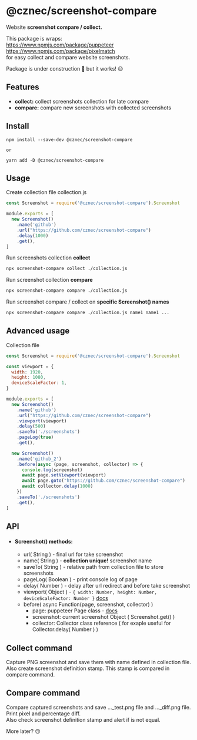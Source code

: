 # @cznec/screenshot-compare

Website **screenshot compare / collect.**
  
This package is wraps:  
https://www.npmjs.com/package/puppeteer 
https://www.npmjs.com/package/pixelmatch  
for easy collect and compare website screenshots.
  
Package is under construction 🚧 but it works! 😉

## Features
- **collect:** collect screenshots collection for late compare 
- **compare:** compare new screenshots with collected screenshots 

## Install
```
npm install --save-dev @cznec/screenshot-compare

or

yarn add -D @cznec/screenshot-compare
```

## Usage

Create collection file collection.js
```javascript
const Screenshot = require('@cznec/screenshot-compare').Screenshot

module.exports = [
  new Screenshot()
    .name('github')
    .url("https://github.com/cznec/screenshot-compare")
    .delay(1000)
    .get(),
]

```

Run screenshots collection **collect**
```bash
npx screenshot-compare collect ./collection.js
```

Run screenshot collection **compare**
```bash
npx screenshot-compare compare ./collection.js
```

Run screenshot compare / collect on **specific Screenshot() names**
```bash
npx screenshot-compare compare ./collection.js name1 name1 ...
```

## Advanced usage

Collection file
```javascript
const Screenshot = require('@cznec/screenshot-compare').Screenshot

const viewport = {
  width: 1920,
  height: 1080,
  deviceScaleFactor: 1,
}

module.exports = [
  new Screenshot()
    .name('github')
    .url("https://github.com/cznec/screenshot-compare")
    .viewport(viewport)
    .delay(500)
    .saveTo('./screenshots')
    .pageLog(true)
    .get(),

  new Screenshot()
    .name('github_2')
    .before(async (page, screenshot, collector) => {
      console.log(screenshot)
      await page.setViewport(viewport)
      await page.goto("https://github.com/cznec/screenshot-compare")
      await collector.delay(1000)
    })
    .saveTo('./screenshots')
    .get(),
]

```

## API
- #### Screenshot() methods:
    - url( String ) - final url for take screenshot
    - name( String ) - **collection unique!** screenshot name 
    - saveTo( String ) - relative path from collection file to store screenshots
    - pageLog( Boolean ) - print console log of page
    - delay( Number ) - delay after url redirect and before take screenshot
    - viewport( Object ) - ```{ width: Number, height: Number, deviceScaleFactor: Number }``` [docs](https://github.com/puppeteer/puppeteer/blob/v2.1.1/docs/api.md#pagesetviewportviewport)
    - before( async Function(page, screenshot, collector) )
        - page: puppeteer Page class - [docs](https://github.com/puppeteer/puppeteer/blob/v2.1.1/docs/api.md#class-page)
        - screenshot: current screenshot Object ( Screenshot.get() )
        - collector: Collector class reference ( for exaple useful for Collector.delay( Number ) )

## Collect command
Capture PNG screenshot and save them with name defined in collection file.  
Also create screenshot definition stamp. This stamp is compared in compare command. 

## Compare command
Compare captured screenshots and save ..._test.png file and ..._diff.png file.  
Print pixel and percentage diff.  
Also check screenshot definition stamp and alert if is not equal.
        
More later? 🙃
